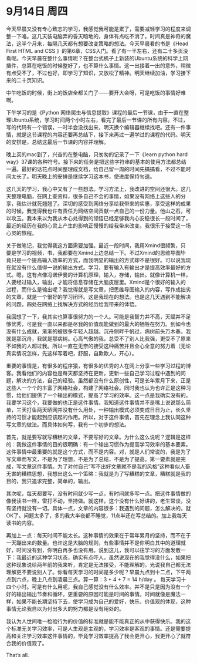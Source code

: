 9月14日 周四
===========


今天早晨又没有专心致志的学习，我感觉我可能是累了，需要减轻学习的程度来调整一下咯。这几天装电脑弄的昏天暗地的，身体有点吃不消了。时间真是神奇的魔法，这半个月来，每隔几天都有想要改变策略的想法。今天早晨看的书是《Head First HTML and CSS 》的第6章，CSS入门。看了有一半左右，还有二十多页没看呢。今天早晨在整什么事情呢？在整台式机子上新装的Ubuntu系统的科学上网插件，总算在吃饭的时候整好了，也不算什么事情。这一出接着一出的意外，稍微有点受不了，不过也好，即学习了知识，又放松了精神。明天继续加油，学习接下来的二十页知识。


中午吃饭的时候，街上的饭店全都关门了——要开大会呀，可是吃饭的事情好难啊。


下午学习的是《Python 网络爬虫与信息提取》课程的最后一节课，由于一直在整理Ubuntu系统，学习时间两个小时左右，看完了最后一节课的所有内容。不过，写的代码有一个错误，一时半会没找出来，明天换个编辑器继续找吧。还有一件事情，就是这节课程的内容还要再总结下，接下来再过一遍学过的课程的代码。明天的安排是，总结这最后一节课的内容并理解。


晚上买的mac到了，兴奋的在整电脑，只匆匆的记录了一下《learn python hard way》37课的各种符号。接下来的任务是把这些字符串的基本的使用方法都总结一遍。最好的话花点时间整理成文档，给自己留一周的时间先搞搞看，不过不能时间太长了。明天晚上的安排是继续学习这本书，使进度保持匀速。


这几天的学习，我心中又有了一些想法。学习方法上，我改进的空间还很大。这几天整理电脑，在网上查资料，很多自己不会的事情，如果没有网络上这些人的分享，我估计就死翘翘了。深切的感受到网络分享给我带来的实惠，享受这样的成果的时候，我觉得我也许有责任为网络空间贡献一点自己的一份力量。他山之石，可以攻玉。我本来以为我从木心处得到的领悟已经足够我内心安稳很长一段时间了，最近的经历在我的心灵上产生的影响正慢慢的给我带来改变。我很乐于接受这一场心灵的旅程。


关于做笔记，我觉得我这方面需要加强。最近一段时间，我用Xmind很频繁，只要是学习的视频，书，我都要在Xmind上边总结一下。不过Xmind的思维导图毕竟只是一个提高输入效率的方式，而我明显的输出的方式却不是很好。可以说我现在就没有什么值得一说的输出方式。学习，要有输入有输出才是提高效率最好的方式。嗯，这有点像冯诺伊曼的计算机原理，输入，存储，输出。就像计算机一样，人要经过输入，输出，才能将信息存储在大脑皮层里。Xmind是个很好的输入的过程，而什么是输出呢？我觉得就是写文章，把思维导图输入的内容，写作成拙劣的文章，就是一个很好的学习闭环。这是我现在的想法。也是这几天遇到不能解决的问题，四处在网络上找解决方式的经历给我带来的体悟。


我回想了一下，我其实也算事很努力的一个人。可能是我智力并不高，天赋并不足够优秀，可是我一直以来都是尽我的价值观能做到的最大的牺牲在努力。到如今也没有什么成就，渐渐的被很多年轻人超越。沉舟侧畔千帆过，病树前头万木春。我就是那沉舟，我就是那病树。心高气傲的我，总受不了别人比我强，更受不了原来不如我的人超过我。所以一直在无奈的接受这种痛苦并且全心全意的努力着（无论真实情况怎样，先这样写着吧，舒服，自欺欺人，开心）。


重要的事情是，有很多的程序猿，有很多的优秀的人在网上分享一些学习过程的博客。我看他们的内容也是每天都坚持在更新，更新一些自己学习过程中遇到的问题，解决的方法，自己的经验。虽然都没有什么原创性，可是长年累月下来，正是这些人一个个的丰富了网络社会，构建了网络社会。同时我也认为也许正是这种习惯，给他们提供了一个输出的模式，提高了学习的效率。这一点是我确实没有的。我要学习这个，我要做的也正是这件事情。我知道这件事情并不是嘴上说说那么简单，三天打鱼两天晒网并没有什么用处，一种输出模式必须变成日日为止，长久坚持的习惯才能起到应该起的作用。所以，对于这件事情，首先在理念上我认同这种写文章的做法。而具体如何写，我有一个初步的想法。


首先，就是要写就写糟糕的文章，不要写好的文章。为什么这么说呢？逻辑是这样的：我做这件事情的目的很明确：有一个输出习惯作为提高学习效率的基本要素。这件事情中最重要的就是这个方式，而不是内容。对，就是人们常说的，我是为了写文章而写文，不是为了理想，不是为了总结，不是为了提高。第一要素就是完成，写文章这件事情。为了对付自己“写不出好文章就不是我的风格”这种看似人畜无害的糟糕思想，我想出这么一个策略：我就是为了写糟糕的文章，糟糕就是我的目的，我只追求完整，简单的，输出。


其次呢，每天都要写，没有时间就少写一点，有时间就多写一点。把这件事情做的像我读书一样，雷打不动，坚持做。就这样，这个没有什么好讲的，老生常谈，没有坚持就没有一切。具体一点，文章的内容很多：我遇到的问题，怎么解决的，就OK了。问题太多了，多的我大半夜都不睡觉，11点半还在写总结的。加上我每天读书的内容。


再加上一点：每天时间不能太长。这种事情的效果在于常年累月的坚持，而不在于一天蹦出来的数量。也许这是大脑的规则，有些事情并不是你明白其中的道理就好，时间没有到，你明白再多也没有用。说到这儿，我可以往学习的方面发散一下：我最近的这种学习状态，确实有点吓人，虽然说现在的我觉得没什么，如果把这种现象说给两年前的我来听，肯定是无法接受，不能理解的。光说我自己都无法理解更不要说别人了。你看每天学习的时间是多少呢？早晨九点到十二点，下午两点到六点，晚上八点到凌晨三点。算一算：3 + 4 + 7  = 14 h/day 。 每天学习十四个小时。可是有什么用呢，我自己感觉没有什么效率。并不是只是因为没有一个好的输出输出节奏和循环，更重要的原因可能是时间的事情。时间就像是魔法一样，如果不能长期坚持下去，使学习成为自己的爱好，快乐，价值观的体现，这种事情无论我自以为付出多大的努力都是没有用处的。


我认为人世间唯一检验行为的价值的标准就是能不能真正的从中获得快乐。我的这个标准无关学习效率，可是人生观是主观的，学习效率是客观的事情。还是需要提高和关注学习效率这件事情的，毕竟学习效率提高了我会更开心，我更开心了就符合我的价值观了。


That’s all.